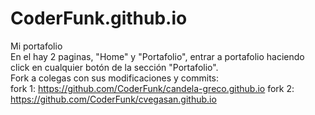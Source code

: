 # CoderFunk.github.io
Mi portafolio
<br>
En el hay 2 paginas, "Home" y "Portafolio", entrar a portafolio haciendo click en cualquier botón de la sección "Portafolio".
<br>
Fork a colegas con sus modificaciones y commits:
<br>
fork 1: https://github.com/CoderFunk/candela-greco.github.io
fork 2: https://github.com/CoderFunk/cvegasan.github.io

